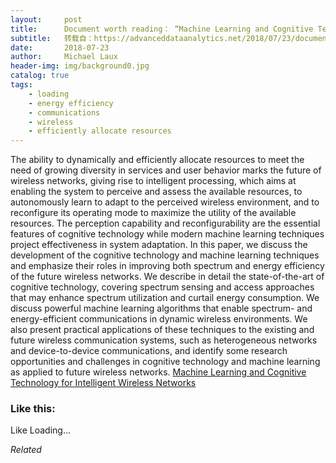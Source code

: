 ```yaml
---
layout:     post
title:      Document worth reading： “Machine Learning and Cognitive Technology for Intelligent Wireless Networks”
subtitle:   转载自：https://advanceddataanalytics.net/2018/07/23/document-worth-reading-machine-learning-and-cognitive-technology-for-intelligent-wireless-networks/
date:       2018-07-23
author:     Michael Laux
header-img: img/background0.jpg
catalog: true
tags:
    - loading
    - energy efficiency
    - communications
    - wireless
    - efficiently allocate resources
---
```


The ability to dynamically and efficiently allocate resources to meet the need of growing diversity in services and user behavior marks the future of wireless networks, giving rise to intelligent processing, which aims at enabling the system to perceive and assess the available resources, to autonomously learn to adapt to the perceived wireless environment, and to reconfigure its operating mode to maximize the utility of the available resources. The perception capability and reconfigurability are the essential features of cognitive technology while modern machine learning techniques project effectiveness in system adaptation. In this paper, we discuss the development of the cognitive technology and machine learning techniques and emphasize their roles in improving both spectrum and energy efficiency of the future wireless networks. We describe in detail the state-of-the-art of cognitive technology, covering spectrum sensing and access approaches that may enhance spectrum utilization and curtail energy consumption. We discuss powerful machine learning algorithms that enable spectrum- and energy-efficient communications in dynamic wireless environments. We also present practical applications of these techniques to the existing and future wireless communication systems, such as heterogeneous networks and device-to-device communications, and identify some research opportunities and challenges in cognitive technology and machine learning as applied to future wireless networks. [Machine Learning and Cognitive Technology for Intelligent Wireless Networks](http://arxiv.org/abs/1710.11240v1)





### Like this:

Like Loading...


*Related*

